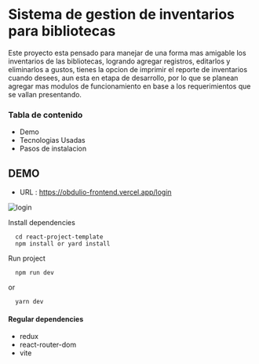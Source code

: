 # Sistema de gestion de inventarios para bibliotecas

Este proyecto esta pensado para manejar de una forma mas amigable los inventarios de las bibliotecas, logrando agregar registros, editarlos y eliminarlos a gustos, tienes la opcion de imprimir el reporte de inventarios cuando desees, aun esta en etapa de desarrollo, por lo que se planean agregar mas modulos de funcionamiento en base a los requerimientos que se vallan presentando.

### Tabla de contenido
- Demo
- Tecnologias Usadas
- Pasos de instalacion

## DEMO
- URL : https://obdulio-frontend.vercel.app/login 

![login](https://user-images.githubusercontent.com/94972642/189668382-6b47af8e-cff5-4e91-99f5-b1dd04e9a787.png)

Install dependencies
```
  cd react-project-template
  npm install or yard install
```
Run project
```
  npm run dev
```
or
```
  yarn dev
```

#### Regular dependencies
- redux
- react-router-dom
- vite
